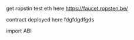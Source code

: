 get ropstin test eth here
https://faucet.ropsten.be/

contract deployed here
fdgfdgdfgds

import ABI